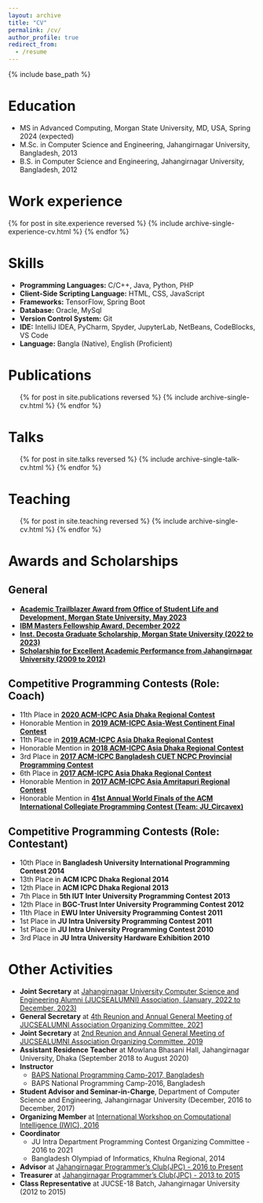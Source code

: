 ```yaml
---
layout: archive
title: "CV"
permalink: /cv/
author_profile: true
redirect_from:
  - /resume
---
```


{% include base_path %}

# Education
  <ul class="fa-ul timeline">
    <li>
      <i class="fa-li fas fa-graduation-cap"></i> MS in Advanced Computing, Morgan State University, MD, USA, Spring 2024 (expected)
    </li>
    <li>
      <i class="fa-li fas fa-graduation-cap"></i> M.Sc. in Computer Science and Engineering, Jahangirnagar University, Bangladesh, 2013
    </li>
    <li>
      <i class="fa-li fas fa-graduation-cap"></i> B.S. in Computer Science and Engineering, Jahangirnagar University, Bangladesh, 2012
    </li>
  </ul>

# Work experience
  <div class="timeline-1 text-black">
    {% for post in site.experience reversed %}
      {% include archive-single-experience-cv.html %}
    {% endfor %}
  </div>

# Skills
* **Programming Languages:** C/C++, Java, Python, PHP
* **Client-Side Scripting Language:** HTML, CSS, JavaScript
* **Frameworks:** TensorFlow, Spring Boot 
* **Database:** Oracle, MySql 
* **Version Control System:** Git
* **IDE:** IntelliJ IDEA, PyCharm, Spyder, JupyterLab, NetBeans, CodeBlocks, VS Code
* **Language:** Bangla (Native), English (Proficient)

# Publications
  <ul>{% for post in site.publications reversed %}
    {% include archive-single-cv.html %}
  {% endfor %}</ul>

# Talks
  <ul>{% for post in site.talks reversed %}
    {% include archive-single-talk-cv.html %}
  {% endfor %}</ul>

# Teaching
  <ul>{% for post in site.teaching reversed %}
    {% include archive-single-cv.html %}
  {% endfor %}</ul>

# Awards and Scholarships
## General 
* [**Academic Trailblazer Award from Office of Student Life and Development, Morgan State University, May 2023**]({{base_path}}/files/trailblazer-award.pdf)
* [**IBM Masters Fellowship Award, December 2022**](https://research.ibm.com/university/awards/masters_fellowship_awardees.html#example2-tab2)
* [**Inst. Decosta Graduate Scholarship, Morgan State University (2022 to 2023)**]()
* [**Scholarship for Excellent Academic Performance from Jahangirnagar University (2009 to 2012)**]()

## Competitive Programming Contests (Role: Coach)
* 11th Place in [**2020 ACM-ICPC Asia Dhaka Regional Contest**]({{base_path}}/files/2021-Asia-Dhaka-2020-PLACE.pdf) 
* Honorable Mention in [**2019 ACM-ICPC Asia-West Continent Final Contest**]({{base_path}}/files/2020-Asia-WC-Final-2019-PLACE.pdf) 
* 11th Place in [**2019 ACM-ICPC Asia Dhaka Regional Contest**]({{base_path}}/files/2020-Asia-Dhaka-2019-PLACE.pdf) 
* Honorable Mention in [**2018 ACM-ICPC Asia Dhaka Regional Contest**]({{base_path}}/files/2019-Asia-Dhaka-2018-PLACE.pdf) 
* 3rd Place in [**2017 ACM-ICPC Bangladesh CUET NCPC Provincial Programming Contest**]({{base_path}}/files/2018-Bangladesh-CUET-NCPC-PLACE.pdf)
* 6th Place in [**2017 ACM-ICPC Asia Dhaka Regional Contest**]({{base_path}}files/2018-Asia-Dhaka-2017-PLACE.pdf) 
* Honorable Mention in [**2017 ACM-ICPC Asia Amritapuri Regional Contest**]({{base_path}}/files/2018-Asia-Amritapuri-Onsite-Regional-2017-PLACE.pdf) 
* Honorable Mention in [**41st Annual World Finals of the ACM International Collegiate Programming Contest (Team: JU_Circavex)**]({{base_path}}/files/2017-ACM-ICPC-World-Finals-PLACE.pdf)

## Competitive Programming Contests (Role: Contestant)
* 10th Place in **Bangladesh University International Programming Contest 2014** 
* 13th Place in **ACM ICPC Dhaka Regional 2014** 
* 12th Place in **ACM ICPC Dhaka Regional 2013** 
* 7th Place in **5th IUT Inter University Programming Contest 2013** 
* 12th Place in **BGC-Trust Inter University Programming Contest 2012** 
* 11th Place in **EWU Inter University Programming Contest 2011** 
* 1st Place in **JU Intra University Programming Contest 2011** 
* 1st Place in **JU Intra University Programming Contest 2010** 
* 3rd Place in **JU Intra University Hardware Exhibition 2010**

# Other Activities
* **Joint Secretary** at [Jahangirnagar University Computer Science and Engineering Alumni (JUCSEALUMNI) Association, (January, 2022 to December, 2023)](https://jucsealumni.org/)
* **General Secretary** at [4th Reunion and Annual General Meeting of JUCSEALUMNI Association Organizing Committee, 2021](https://jucsealumni.org/discussion/147544)
* **Joint Secretary** at [2nd Reunion and Annual General Meeting of JUCSEALUMNI Association Organizing Committee, 2019](https://jucsealumni.org/discussion/8256)
* **Assistant Residence Teacher** at Mowlana Bhasani Hall, Jahangirnagar University, Dhaka (September 2018 to August 2020)
* **Instructor** 
  * [BAPS National Programming Camp-2017, Bangladesh](https://www.youtube.com/@b.a.c.s/playlists) 
  * BAPS National Programming Camp-2016, Bangladesh
* **Student Advisor and Seminar-in-Charge**, Department of Computer Science and Engineering, Jahangirnagar University (December, 2016 to December, 2017)
* **Organizing Member** at [International Workshop on Computational Intelligence (IWIC), 2016](https://www.facebook.com/profile.php?id=100067175726795)
* **Coordinator**
  * JU Intra Department Programming Contest Organizing Committee - 2016 to 2021
  * Bangladesh Olympiad of Informatics, Khulna Regional, 2014 
* **Advisor** at [Jahangirnagar  Programmer’s Club(JPC) - 2016 to Present](https://www.facebook.com/groups/96576602194)
* **Treasurer** at [Jahangirnagar  Programmer’s Club(JPC) - 2013 to 2015](https://www.facebook.com/groups/96576602194)
* **Class Representative** at JUCSE-18 Batch, Jahangirnagar University (2012 to 2015)
